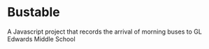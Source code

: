 # Bustable
A Javascript project that records the arrival of morning buses to GL Edwards Middle School
